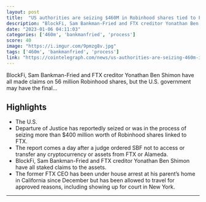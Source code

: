 ```yaml
---
layout: post
title:  "US authorities are seizing $460M in Robinhood shares tied to FTX"
description: "BlockFi, Sam Bankman-Fried and FTX creditor Yonathan Ben Shimon have all made claims on 56 million Robinhood shares, but the U.S. government may have the final..."
date: "2023-01-06 04:11:03"
categories: ['460m', 'bankmanfried', 'process']
score: 40
image: "https://i.imgur.com/9pmzg8v.jpg"
tags: ['460m', 'bankmanfried', 'process']
link: "https://cointelegraph.com/news/us-authorities-are-seizing-460m-in-robinhood-shares-tied-to-ftx-report/amp"
---
```


BlockFi, Sam Bankman-Fried and FTX creditor Yonathan Ben Shimon have all made claims on 56 million Robinhood shares, but the U.S. government may have the final...

## Highlights

- The U.S.
- Departure of Justice has reportedly seized or was in the process of seizing more than $400 million worth of Robinhood shares linked to FTX.
- The report comes a day after a judge ordered SBF not to access or transfer any cryptocurrency or assets from FTX or Alameda.
- BlockFi, Sam Bankman-Fried and FTX creditor Yonathan Ben Shimon have all staked claims to the assets.
- The former FTX CEO has been under house arrest at his parent’s home in California since December but has been allowed to travel for approved reasons, including showing up for court in New York.

---
